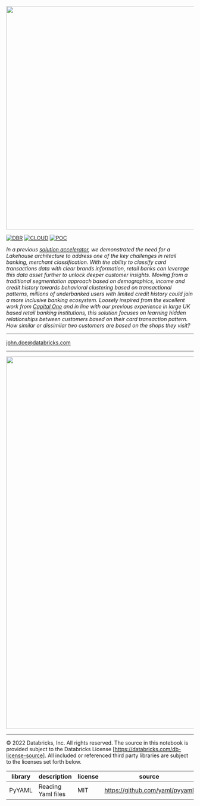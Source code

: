 <img src=https://d1r5llqwmkrl74.cloudfront.net/notebooks/fsi/fs-lakehouse-logo-transparent.png width="600px">

[![DBR](https://img.shields.io/badge/DBR-10.4ML-red?logo=databricks&style=for-the-badge)](https://docs.databricks.com/release-notes/runtime/10.4ml.html)
[![CLOUD](https://img.shields.io/badge/CLOUD-ALL-blue?logo=googlecloud&style=for-the-badge)](https://databricks.com/try-databricks)
[![POC](https://img.shields.io/badge/POC-10_days-green?style=for-the-badge)](https://databricks.com/try-databricks)

*In a previous [solution accelerator](https://github.com/databricks-industry-solutions/merchant-classification), we demonstrated the need for a Lakehouse architecture to address one of the key challenges in retail banking, merchant classification. With the ability to classify card transactions data with clear brands information, retail banks can leverage this data asset further to unlock deeper customer insights. Moving from a traditional segmentation approach based on demographics, income and credit history towards behavioral clustering based on transactional patterns, millions of underbanked users with limited credit history could join a more inclusive banking ecosystem. Loosely inspired from the excellent work from [Capital One](https://arxiv.org/pdf/1907.07225.pdf) and in line with our previous experience in large UK based retail banking institutions, this solution focuses on learning hidden relationships between customers based on their card transaction pattern. How similar or dissimilar two customers are based on the shops they visit?* 

___
<john.doe@databricks.com>

___


<img src=https://raw.githubusercontent.com/databricks-industry-solutions/transaction-embedding/main/images/reference_architecture.png width="1000px">

___

&copy; 2022 Databricks, Inc. All rights reserved. The source in this notebook is provided subject to the Databricks License [https://databricks.com/db-license-source].  All included or referenced third party libraries are subject to the licenses set forth below.

| library                                | description             | license    | source                                              |
|----------------------------------------|-------------------------|------------|-----------------------------------------------------|
| PyYAML                                 | Reading Yaml files      | MIT        | https://github.com/yaml/pyyaml                      |

